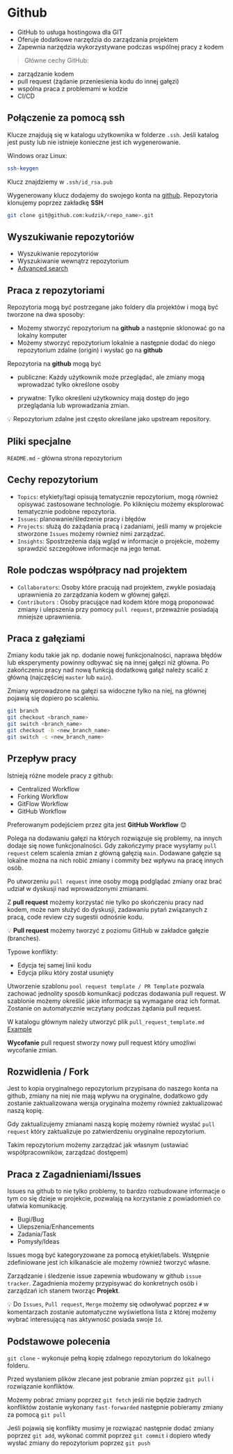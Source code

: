 # Github

- GitHub to usługa hostingowa dla GIT
- Oferuje dodatkowe narzędzia do zarządzania projektem
- Zapewnia narzędzia wykorzystywane podczas wspólnej pracy z kodem

> Główne cechy GitHub:

- zarządzanie kodem
- pull request (żądanie przeniesienia kodu do innej gałęzi)
- wspólna praca z problemami w kodzie
- CI/CD

## Połączenie za pomocą ssh

Klucze znajdują się w katalogu użytkownika w folderze `.ssh`. Jeśli katalog jest pusty lub nie istnieje konieczne jest ich wygenerowanie.

Windows oraz Linux:

```bash
ssh-keygen
```

Klucz znajdziemy w `.ssh/id_rsa.pub`

Wygenerowany klucz dodajemy do swojego konta na [github](https://github.com/settings/keys). Repozytoria klonujemy poprzez zakładkę **SSH**

```bash
git clone git@github.com:kudzik/<repo_name>.git
```

## Wyszukiwanie repozytoriów

- Wyszukiwanie repozytoriów
- Wyszukiwanie wewnątrz repozytorium
- [Advanced search](https://github.com/search/advanced)

## Praca z repozytoriami

Repozytoria mogą być postrzegane jako foldery dla projektów i mogą być tworzone na dwa sposoby:

- Możemy stworzyć repozytorium na **github** a następnie sklonować go na lokalny komputer
- Możemy stworzyć repozytorium lokalnie a następnie dodać do niego repozytorium zdalne (origin) i wysłać go na **github**

Repozytoria na **github** mogą być

- publiczne:
Każdy użytkownik może przeglądać, ale zmiany mogą wprowadzać tylko określone osoby

- prywatne:
Tylko określeni użytkownicy mają dostęp do jego przeglądania lub wprowadzania zmian.

:bulb: Repozytorium zdalne jest często określane jako upstream repository.

## Pliki specjalne

`README.md` - główna strona repozytorium

<!-- `CODEOWNERS` - plik z danymi właścicieli kodu. Dzięki dodaniu pliku osoby które są w nim wymienione otrzymają automatyczne powiadomienie gdy zostanie wykonane żądanie `pull request`

```markdown
* @github_username
/docs/ @github_username
``` -->

## Cechy repozytorium

- `Topics`: etykiety/tagi opisują tematycznie repozytorium, mogą również opisywać zastosowane technologie. Po kliknięciu możemy eksplorować tematycznie podobne repozytoria.
- `Issues`: planowanie/śledzenie pracy i błędów
- `Projects`: służą do zażądania pracą i zadaniami, jeśli mamy w projekcie stworzone `Issues` możemy również nimi zarządzać.
- `Insights`: Spostrzeżenia dają wgląd w informacje o projekcie, możemy sprawdzić szczegółowe informacje na jego temat.

## Role podczas współpracy nad projektem

- `Collaborators`: Osoby które pracują nad projektem, zwykle posiadają uprawnienia zo zarządzania kodem w głównej gałęzi.
- `Contributors` : Osoby pracujące nad kodem które mogą proponować zmiany i ulepszenia przy pomocy `pull request`, przeważnie posiadają mniejsze uprawnienia.

## Praca z gałęziami

Zmiany kodu takie jak np. dodanie nowej funkcjonalności, naprawa błędów lub eksperymenty powinny odbywać się na innej gałęzi niż główna. Po zakończeniu pracy nad nową funkcją dodatkową gałąź należy scalić z główną (najczęściej `master` lub `main`).

Zmiany wprowadzone na gałęzi sa widoczne tylko na niej, na głównej pojawią się dopiero po scaleniu.

```bash
git branch
git checkout <branch_name>
git switch <branch_name>
git checkout -b <new_branch_name>
git switch -c <new_branch_name>
```

## Przepływ pracy

Istnieją różne modele pracy z github:

- Centralized Workflow
- Forking Workflow
- GitFlow Workflow
- GitHub Workflow

Preferowanym podejściem przez gita jest **GitHub Workflow** :blush:

Polega na dodawaniu gałęzi na których rozwiązuje się problemy, na innych dodaje się nowe funkcjonalności. Gdy zakończymy prace wysyłamy `pull request` celem scalenia zmian z główną gałęzią `main`. Dodawane gałęzie są lokalne można na nich robić zmiany i commity bez wpływu na pracę innych osób.

Po utworzeniu `pull request` inne osoby mogą podglądać zmiany oraz brać udział w dyskusji nad wprowadzonymi zmianami.

Z **pull request** możemy korzystać nie tylko po skończeniu pracy nad kodem, może nam służyć do dyskusji, zadawaniu pytań związanych z pracą, code review czy sugestii odnośnie kodu.

:bulb: **Pull request** możemy tworzyć z poziomu GitHub w zakładce gałęzie (branches).

Typowe konflikty:

- Edycja tej samej linii kodu
- Edycja pliku który został usunięty

Utworzenie szablonu `pool request template / PR Template` pozwala zachować jednolity sposób komunikacji podczas dodawania pull request. W szablonie możemy określić jakie informacje są wymagane oraz ich format. Zostanie on automatycznie wczytany podczas żądania pull request.

W katalogu głównym należy utworzyć plik `pull_request_template.md` [Example](https://github.com/kudzik/Study-Notes/blob/main/Git%20and%20Github/Files_Example/pull_request_template.md)

**Wycofanie** pull request stworzy nowy pull request który umożliwi wycofanie zmian.

## Rozwidlenia / Fork

Jest to kopia oryginalnego repozytorium przypisana do naszego konta na github, zmiany na niej nie mają wpływu na oryginalne, dodatkowo gdy zostanie zaktualizowana wersja oryginalna możemy również zaktualizować naszą kopię.

Gdy zaktualizujemy zmianami naszą kopię możemy również wysłać `pull request` który zaktualizuje po zatwierdzeniu oryginalne repozytorium.

Takim repozytorium możemy zarządzać jak własnym (ustawiać współpracowników, zarządzać dostępem)

## Praca z Zagadnieniami/Issues

Issues na github to nie tylko problemy, to bardzo rozbudowane informacje o tym co się dzieje w projekcie, pozwalają na korzystanie z powiadomień co ułatwia komunikację.

- Bugi/Bug
- Ulepszenia/Enhancements
- Zadania/Task
- Pomysły/Ideas

Issues mogą być kategoryzowane za pomocą etykiet/labels. Wstępnie zdefiniowane jest ich kilkanaście ale możemy również tworzyć własne.

Zarządzanie i śledzenie issue zapewnia wbudowany w github `issue tracker`. Zagadnienia możemy przypisywać do konkretnych osób i zarządzań ich stanem tworząc **Projekt**.

:bulb: Do `Issues`, `Pull request`, `Merge` możemy się odwoływać poprzez `#` w komentarzach zostanie automatyczne wyświetlona lista z której możemy wybrać interesującą nas aktywność posiada swoje `Id`.


## Podstawowe polecenia

`git clone` - wykonuje pełną kopię zdalnego repozytorium do lokalnego folderu.

Przed wysłaniem plików zlecane jest pobranie zmian poprzez `git pull` i rozwiązanie konfliktów.

Możemy pobrać zmiany poprzez `git fetch` jeśli nie będzie żadnych konfliktów zostanie wykonany `fast-forwarded` następnie pobieramy zmiany za pomocą `git pull`

Jeśli pojawią się konflikty musimy je rozwiązać następnie dodać zmiany poprzez `git add`, wykonać commit poprzez `git commit` i dopiero wtedy wysłać zmiany do repozytorium poprzez `git push`
